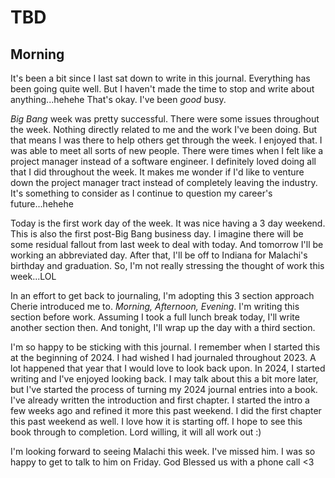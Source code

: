 # TBD

## Morning

It's been a bit since I last sat down to write in this journal. Everything has been going quite well. But I haven't made the time to stop and write about anything...hehehe That's okay. I've been *good* busy.

*Big Bang* week was pretty successful. There were some issues throughout the week. Nothing directly related to me and the work I've been doing. But that means I was there to help others get through the week. I enjoyed that. I was able to meet all sorts of new people. There were times when I felt like a project manager instead of a software engineer. I definitely loved doing all that I did throughout the week. It makes me wonder if I'd like to venture down the project manager tract instead of completely leaving the industry. It's something to consider as I continue to question my career's future...hehehe

Today is the first work day of the week. It was nice having a 3 day weekend. This is also the first post-Big Bang business day. I imagine there will be some residual fallout from last week to deal with today. And tomorrow I'll be working an abbreviated day. After that, I'll be off to Indiana for Malachi's birthday and graduation. So, I'm not really stressing the thought of work this week...LOL

In an effort to get back to journaling, I'm adopting this 3 section approach Cherie introduced me to. *Morning, Afternoon, Evening*. I'm writing this section before work. Assuming I took a full lunch break today, I'll write another section then. And tonight, I'll wrap up the day with a third section.

I'm so happy to be sticking with this journal. I remember when I started this at the beginning of 2024. I had wished I had journaled throughout 2023. A lot happened that year that I would love to look back upon. In 2024, I started writing and I've enjoyed looking back. I may talk about this a bit more later, but I've started the process of turning my 2024 journal entries into a book. I've already written the introduction and first chapter. I started the intro a few weeks ago and refined it more this past weekend. I did the first chapter this past weekend as well. I love how it is starting off. I hope to see this book through to completion. Lord willing, it will all work out :)

I'm looking forward to seeing Malachi this week. I've missed him. I was so happy to get to talk to him on Friday. God Blessed us with a phone call <3

